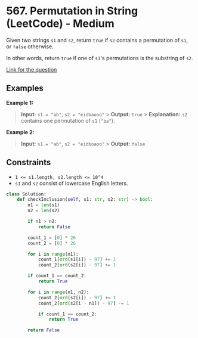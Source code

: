 # 567. Permutation in String (LeetCode) - Medium

Given two strings `s1` and `s2`, return `true` if `s2` contains a permutation of `s1`, or `false` otherwise.

In other words, return `true` if one of `s1`'s permutations is the substring of `s2`.

[Link for the question](https://leetcode.com/problems/permutation-in-string/)

## Examples

**Example 1:**

> **Input:** `s1 = "ab"`, `s2 = "eidbaooo"` > **Output:** `true` > **Explanation:** `s2` contains one permutation of `s1` (`"ba"`).

**Example 2:**

> **Input:** `s1 = "ab"`, `s2 = "eidboaoo"` > **Output:** `false`

## Constraints

- `1 <= s1.length, s2.length <= 10^4`
- `s1` and `s2` consist of lowercase English letters.

```python
class Solution:
    def checkInclusion(self, s1: str, s2: str) -> bool:
        n1 = len(s1)
        n2 = len(s2)

        if n1 > n2:
            return False

        count_1 = [0] * 26
        count_2 = [0] * 26

        for i in range(n1):
            count_1[ord(s1[i]) - 97] += 1
            count_2[ord(s2[i]) - 97] += 1

        if count_1 == count_2:
            return True

        for i in range(n1, n2):
            count_2[ord(s2[i]) - 97] += 1
            count_2[ord(s2[i - n1]) - 97] -= 1

            if count_1 == count_2:
                return True

        return False
```